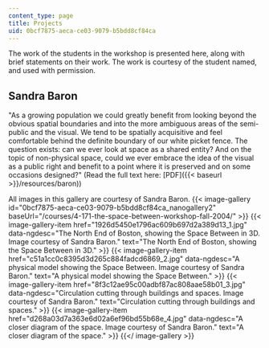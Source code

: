```yaml
---
content_type: page
title: Projects
uid: 0bcf7875-aeca-ce03-9079-b5bdd8cf84ca
---
```


The work of the students in the workshop is presented here, along with brief statements on their work. The work is courtesy of the student named, and used with permission.

Sandra Baron
------------

"As a growing population we could greatly benefit from looking beyond the obvious spatial boundaries and into the more ambiguous areas of the semi-public and the visual. We tend to be spatially acquisitive and feel comfortable behind the definite boundary of our white picket fence. The question exists: can we ever look at space as a shared entity? And on the topic of non-physical space, could we ever embrace the idea of the visual as a public right and benefit to a point where it is preserved and on some occasions designed?" (Read the full text here: [PDF]({{< baseurl >}}/resources/baron))

All images in this gallery are courtesy of Sandra Baron.
{{< image-gallery id="0bcf7875-aeca-ce03-9079-b5bdd8cf84ca_nanogallery2" baseUrl="/courses/4-171-the-space-between-workshop-fall-2004/" >}}
{{< image-gallery-item href="1926d5450e1796ac609b697d2a389d13_1.jpg" data-ngdesc="The North End of Boston, showing the Space Between in 3D. Image courtesy of Sandra Baron." text="The North End of Boston, showing the Space Between in 3D." >}}
{{< image-gallery-item href="c51a1cc0c8395d3d265c884fadcd6869_2.jpg" data-ngdesc="A physical model showing the Space Between. Image courtesy of Sandra Baron." text="A physical model showing the Space Between." >}}
{{< image-gallery-item href="8f3c12ae95c00adbf87ac808aae58b01_3.jpg" data-ngdesc="Circulation cutting through buildings and spaces. Image courtesy of Sandra Baron." text="Circulation cutting through buildings and spaces." >}}
{{< image-gallery-item href="d268a03d7a363e6d02a6ef96bd55b68e_4.jpg" data-ngdesc="A closer diagram of the space. Image courtesy of Sandra Baron." text="A closer diagram of the space." >}}
{{</ image-gallery >}}